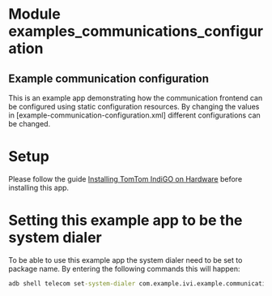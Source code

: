 # Module examples_communications_configuration

## Example communication configuration

This is an example app demonstrating how the communication frontend can be configured using static 
configuration resources.
By changing the values in [example-communication-configuration.xml] different configurations can
be changed.

# Setup

Please follow the guide [Installing TomTom IndiGO on Hardware](/tomtom-indigo/documentation/integrating-tomtom-indigo/installing-tomtom-indigo-on-hardware) before installing this app.

# Setting this example app to be the system dialer

To be able to use this example app the system dialer need to be set to package name. 
By entering the following commands this will happen:

```cmd
adb shell telecom set-system-dialer com.example.ivi.example.communication.configuration/com.tomtom.ivi.platform.telecom.plugin.service.telecom.IviInCallService
```
